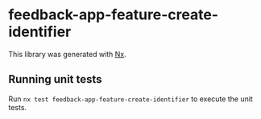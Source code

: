 # feedback-app-feature-create-identifier

This library was generated with [Nx](https://nx.dev).

## Running unit tests

Run `nx test feedback-app-feature-create-identifier` to execute the unit tests.
